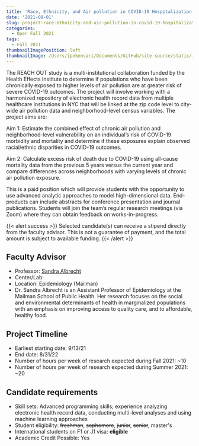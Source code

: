 ```yaml
---
title: 'Race, Ethnicity, and Air pollution in COVID-19 Hospitalization OUTcomes (REACH OUT Study)'
date: '2021-09-01'
slug: project-race-ethnicity-and-air-pollution-in-covid-19-hospitalization-outcomes-reach-out-study
categories:
  - Open Fall 2021
tags:
  - Fall 2021
thumbnailImagePosition: left
thumbnailImage: /Users/ipekensari/Documents/GitHub/site-source/static/img/construction.png
---
```

The REACH OUT study is a multi-institutional collaboration funded by the Health Effects Institute to determine if populations who have been chronically exposed to higher levels of air pollution are at greater risk of severe COVID-19 outcomes. The project will involve working with a harmonized repository of electronic health record data from multiple healthcare institutions in NYC that will be linked at the zip code level to city-wide air pollution data and neighborhood-level census variables. The project aims are:

<!--more-->


Aim 1: Estimate the combined effect of chronic air pollution and neighborhood-level vulnerability on an individual’s risk of COVID-19 morbidity and mortality and determine if these exposures explain observed racial/ethnic disparities in COVID-19 outcomes.

Aim 2: Calculate excess risk of death due to COVID-19 using all-cause mortality data from the previous 5 years versus the current year and compare differences across neighborhoods with varying levels of chronic air pollution exposure.

This is a paid position which will provide students with the opportunity to use advanced analytic approaches to model high-dimensional data. End-products can include abstracts for conference presentation and journal publications. Students will join the team’s regular research meetings (via Zoom) where they can obtain feedback on works-in-progress.

{{< alert success >}}
Selected candidate(s) can receive a stipend directly from the faculty advisor. This is not a guarantee of payment, and the total amount is subject to available funding.
{{< /alert >}}

## Faculty Advisor
+ Professor: [Sandra Albrecht](https://www.publichealth.columbia.edu/people/our-faculty/ssa2018)
+ Center/Lab: 
+ Location: Epidemiology (Mailman)
+ Dr. Sandra Albrecht is an Assistant Professor of Epidemiology at the Mailman School of Public Health. Her research focuses on the social and environmental determinants of health in marginalized populations with an emphasis on improving access to quality care, and to affordable, healthy food.

## Project Timeline
+ Earliest starting date: 9/13/21
+ End date: 8/31/22
+ Number of hours per week of research expected during Fall 2021: ~10
+ Number of hours per week of research expected during Summer 2021: ~20

## Candidate requirements
+ Skill sets: Advanced programming skills; experience analyzing electronic health record data, conducting multi-level analyses and using machine learning approaches
+ Student eligibility: ~~freshman~~, ~~sophomore~~, ~~junior~~, ~~senior~~, master's
+ International students on F1 or J1 visa: **eligible**
+ Academic Credit Possible: Yes

